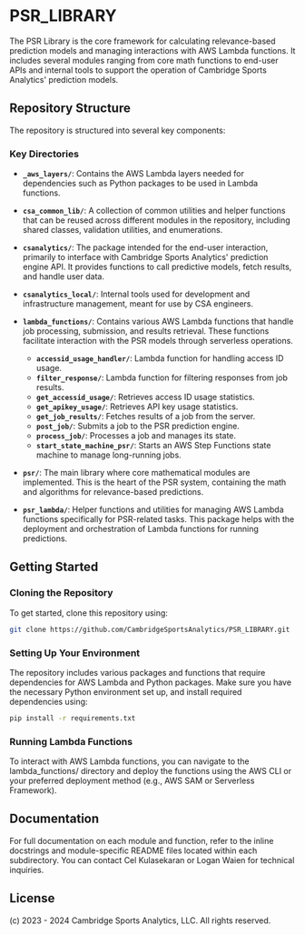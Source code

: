 # PSR_LIBRARY

The PSR Library is the core framework for calculating relevance-based prediction models and managing interactions with AWS Lambda functions. It includes several modules ranging from core math functions to end-user APIs and internal tools to support the operation of Cambridge Sports Analytics' prediction models.

## Repository Structure

The repository is structured into several key components:

### Key Directories

- **`_aws_layers/`**: Contains the AWS Lambda layers needed for dependencies such as Python packages to be used in Lambda functions.
  
- **`csa_common_lib/`**: A collection of common utilities and helper functions that can be reused across different modules in the repository, including shared classes, validation utilities, and enumerations.

- **`csanalytics/`**: The package intended for the end-user interaction, primarily to interface with Cambridge Sports Analytics' prediction engine API. It provides functions to call predictive models, fetch results, and handle user data.

- **`csanalytics_local/`**: Internal tools used for development and infrastructure management, meant for use by CSA engineers.

- **`lambda_functions/`**: Contains various AWS Lambda functions that handle job processing, submission, and results retrieval. These functions facilitate interaction with the PSR models through serverless operations.
  
  - **`accessid_usage_handler/`**: Lambda function for handling access ID usage.
  - **`filter_response/`**: Lambda function for filtering responses from job results.
  - **`get_accessid_usage/`**: Retrieves access ID usage statistics.
  - **`get_apikey_usage/`**: Retrieves API key usage statistics.
  - **`get_job_results/`**: Fetches results of a job from the server.
  - **`post_job/`**: Submits a job to the PSR prediction engine.
  - **`process_job/`**: Processes a job and manages its state.
  - **`start_state_machine_psr/`**: Starts an AWS Step Functions state machine to manage long-running jobs.

- **`psr/`**: The main library where core mathematical modules are implemented. This is the heart of the PSR system, containing the math and algorithms for relevance-based predictions.

- **`psr_lambda/`**: Helper functions and utilities for managing AWS Lambda functions specifically for PSR-related tasks. This package helps with the deployment and orchestration of Lambda functions for running predictions.

## Getting Started

### Cloning the Repository
To get started, clone this repository using:

```bash
git clone https://github.com/CambridgeSportsAnalytics/PSR_LIBRARY.git
```

### Setting Up Your Environment

The repository includes various packages and functions that require dependencies for AWS Lambda and Python packages. Make sure you have the necessary Python environment set up, and install required dependencies using:

```bash
pip install -r requirements.txt
```

### Running Lambda Functions

To interact with AWS Lambda functions, you can navigate to the lambda_functions/ directory and deploy the functions using the AWS CLI or your preferred deployment method (e.g., AWS SAM or Serverless Framework).

## Documentation

For full documentation on each module and function, refer to the inline docstrings and module-specific README files located within each subdirectory. You can contact Cel Kulasekaran or Logan Waien for technical inquiries.

## License

(c) 2023 - 2024 Cambridge Sports Analytics, LLC. All rights reserved.

